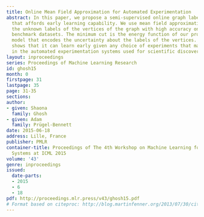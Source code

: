 ```yaml
---
title: Online Mean Field Approximation for Automated Experimentation
abstract: In this paper, we propose a semi-supervised online graph labelling method
  that affords early learning capability. We use mean field approximation for predicting
  the unknown labels of the vertices of the graph with high accuracy on the standard
  benchmark datasets. The minimum cut is the energy function of our probabilistic
  model that encodes the uncertainty about the labels of the vertices. Our method
  shows that it can learn early given any choice of experiments that may take place
  in the automated experimentation systems used for scientific discovery.
layout: inproceedings
series: Proceedings of Machine Learning Research
id: ghosh15
month: 0
firstpage: 31
lastpage: 35
page: 31-35
sections: 
author:
- given: Shaona
  family: Ghosh
- given: Adam
  family: Prügel-Bennett
date: 2015-06-18
address: Lille, France
publisher: PMLR
container-title: Proceedings of The 4th Workshop on Machine Learning for Interactive
  Systems at ICML 2015
volume: '43'
genre: inproceedings
issued:
  date-parts:
  - 2015
  - 6
  - 18
pdf: http://proceedings.mlr.press/v43/ghosh15.pdf
# Format based on citeproc: http://blog.martinfenner.org/2013/07/30/citeproc-yaml-for-bibliographies/
---
```

